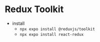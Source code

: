 # Redux Toolkit
- install
    - `npx expo install @reduxjs/toolkit`
    - `npx expo install react-redux`
